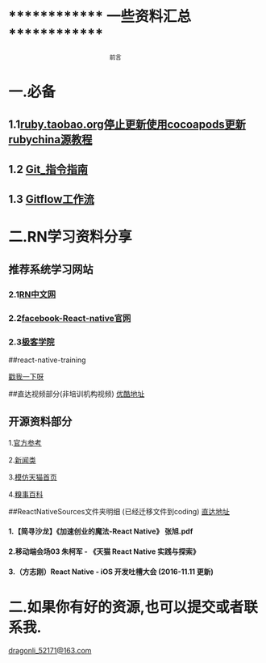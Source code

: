 
# ************  一些资料汇总  ************
								前言
								
# 一.必备
## 1.1[ruby.taobao.org停止更新使用cocoapods更新rubychina源教程](./cocoapodsrubychinaRepo.md)	
## 1.2 [Git_指令指南](./Git_user.md)
## 1.3 [Gitflow工作流](./gitflow.md) 	
						

# 二.RN学习资料分享
## 推荐系统学习网站
### 2.1[RN中文网](http://reactnative.cn)
### 2.2[facebook-React-native官网](https://facebook.github.io/react-native/)
### 2.3[极客学院](http://wiki.jikexueyuan.com/project/react-native/)

##react-native-training 

[戳我一下呀](https://www.gitbook.com/book/unbug/react-native-training/details)

##直达视频部分(非培训机构视频)
[优酷地址](http://list.youku.com/albumlist/show?id=27615900&ascending=1&page=1)


## 开源资料部分
1.[官方参考](https://github.com/facebook/react-native/tree/master/Examples)

2.[新闻类](https://github.com/bradoyler/newswatch-react-native)

3.[模仿天猫首页](https://github.com/hugohua/react-native-demo)

4.[糗事百科](https://github.com/stormhouse/QiuShiReactNative)

##ReactNativeSources文件夹明细 (已经迁移文件到coding)
[直达地址](https://coding.net/u/LFL/p/GitHubRepo/git)
#### 1.【简寻沙龙】《加速创业的魔法-React Native》 张旭.pdf
#### 2.移动端会场03 朱柯军 - 《天猫 React Native 实践与探索》
#### 3.（方志刚）React Native - iOS 开发吐槽大会  (2016-11.11 更新)


# 二.如果你有好的资源,也可以提交或者联系我. 
 <dragonli_52171@163.com>   